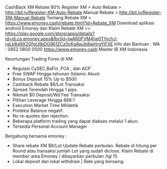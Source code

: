 CashBack XM Rebate 80% 
Register XM >
Auto Rebate > http://bit.ly/Register-XM-Auto-Rebate 
Manual Rebate > http://bit.ly/Register-XM-Manual-Rebate
Tentang Rebate XM > https://www.emoney.cash/rebate.html?id=Rebate_XM
Download aplikasi android Emoney dan Klaim Rebate XM >>
https://play.google.com/store/apps/details?id=id.co.emoney.apps&fbclid=IwAR0FVM4he0T1nchJ-rgLk8sNX2GfgUIlbDG961ZCz0cKgAwJb8wHrgYiFXE
Info dan Bantuan : 
WA : 0852 0800 0500
https://www.emoney.cash
Master IB XM Indonesia

Keuntungan Trading Forex di XM:
* Regulasi CySEC,BaFin ,FCA , dan ACP
* Free SWAP Hingga tahunan (Islamic Akun)
* Bonus Deposit 15% Up to $500
* Cashback Rebate $8/Lot Transaksi
* Spread Terendah Hingga 1 pips
* Nikmati $0 Deposit/Wd Fee Transaksi
* Pilihan Leverage Hingga 888:1
* Execution Market Time Milidetik
* Proteksi Balance negatif.
* No re-quotes dan rejection.
* Beberapa platform trading yang dapat diakses melalui 1 akun.
* Tersedia Personal Account Manager

Bergabung bersama emoney :
* Share rebate XM $8/Lot 
Update Rebate perbulan.
Rebate di hitung per Round atau transaksi jumlah Lot yang sudah diclose.
Klaim Rebate di member area Emoney / dibayarkan perbulan /tgl 15
* Lokal deposit dan lokal withdraw | Rate yang bersaing. 
